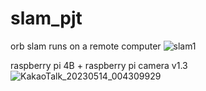 # slam_pjt
orb slam runs on a remote computer
![slam1](https://github.com/kmg3821/slam_pjt/assets/52714442/11163599-bf98-4230-818c-cd516e0a470f)

raspberry pi 4B + raspberry pi camera v1.3
![KakaoTalk_20230514_004309929](https://github.com/kmg3821/slam_pjt/assets/52714442/ff91e83c-222a-475e-a674-f43593d0b6be)
